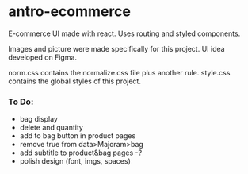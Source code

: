 # antro-ecommerce

E-commerce UI made with react.
Uses routing and styled components.

Images and picture were made specifically for this project.
UI idea developed on Figma.

norm.css contains the normalize.css file plus another rule.
style.css contains the global styles of this project.

### To Do:
- bag display
- delete and quantity
- add to bag button in product pages
- remove true from data>Majoram>bag
- add subtitle to product&bag pages -?
- polish design (font, imgs, spaces)